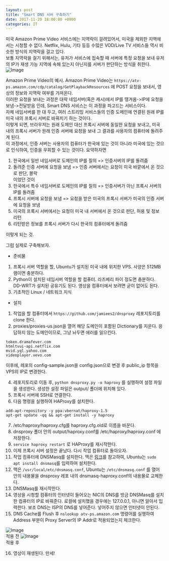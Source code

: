 ```yaml
---
layout: post
title: "Smart DNS 서버 구축하기"
date: 2017-11-20 18:00:00 +0900
categories: IT
---
```


미국 Amazon Prime Video 서비스에는 지역락이 걸려있어서, 미국을 제외한 지역에서는 시청할 수 없다. Netflix, Hulu, 기타 등등 수많은 VOD/Live TV 서비스들 역시 비슷한 방식의 지역락을 걸고 있다.   
보통 지역락을 걸기 위해서는, 유저가 서비스에 접속할 때 서버에 특정 요청을 보내 유저의 IP가 재생 가능 지역에 속해 있는지 아닌지를 서버가 판단하는 방식을 취한다.    
![Image](https://github.com/thy2134/thy2134.github.io/blob/master/static/images/DNS_3.png?raw=true)    
    
Amazon Prime Video의 예시. Amazon Prime Video는 `https://atv-ps.amazon.com/cdp/catalog/GetPlaybackResources` 에 POST 요청을 보내서, 영상의 정보와 지역락 여부를 가져온다.    
이러한 요청을 보내는 과정은 대략 네임서버(혹은 캐시)에서 IP를 땡겨옴->IP에 요청을 보냄->전달받음 인데, Smart DNS 서비스는 이 과정을 파고드는 서비스이다.    
자체 네임서버를 한 대 두고, 여러 스트리밍 서비스들의 인증 도메인에 연결된 원래 IP를 미국 내의 프록시 서버로 바꿔치기 하는 것이다.    
이렇게 되면, 브라우저는 원래 도메인 대신 프록시 서버에 동일한 요청을 보내고, 미국 내의 프록시 서버가 원래 인증 서버에 요청을 보내 그 결과를 사용자의 컴퓨터에 돌려주게 된다.    
이 과정에서, 인증 서버는 사용자의 컴퓨터가 한국에 있는 것이 아니라 미국에 있는 것으로 인식하여, 인증을 우회할 수 있는 것이다.
요약하자면   
1. 한국에서 일반 네임서버로 도메인의 IP를 질의 => 인증서버의 IP를 돌려줌    
2. 돌려준 인증 서버에 요청을 보냄 => 인증 서버에서는 요청이 미국 바깥에서 온 것으로 판단, 블락     
이었던 것이    
1. 한국에서 특수 네임서버로 도메인의 IP를 질의 => 인증서버가 아닌 프록시 서버의 IP를 돌려줌    
2. 프록시 서버에 요청을 보냄 => 요청을 받은 미국의 프록시 서버가 미국의 인증 서버에 요청을 보냄    
3. 미국의 프록시 서버에서는 요청이 미국 내 서버에서 온 것으로 판단, 허용 및 정보 리턴    
4. 리턴받은 정보를 프록시 서버가 다시 한국의 컴퓨터에게 돌려줌    

이렇게 되는 것.    

그럼 실제로 구축해보자.    

- 준비물    
1. 프록시 서버 역할을 할, Ubuntu가 설치된 미국 내에 위치한 VPS. 사양은 512MB 램이면 충분하다.
2. Python이 설치된 네임서버 역할을 할 컴퓨터. 라즈베리 파이 정도면 충분하다. DD-WRT가 설치된 공유기도 된다. 영상을 컴퓨터에서 보려면 굳이 없어도 된다. 
3. 기초적인 Linux / 네트워크 지식 

- 설치
1. 작업을 할 컴퓨터에서 `https://github.com/jamiees2/dnsproxy` 레포지토리를 clone 한다.
2. proxies/proxies-us.json을 열어 해당 도메인이 포함된 Dictionary를 지운다. 응답하지 않는 도메인이므로, 그냥 놔두면 에러를 일으킨다.
```
token.dramafever.com
htmltvui-api.netflix.com
mvid.yql.yahoo.com
videoplayer.vevo.com
```
이후에, 레포의 config-sample.json을 config.json으로 변경 후 public_ip 항목을 VPS의 IP로 변경한다. 

4. 레포지토리로 이동 후, `python dnsproxy.py -o haproxy` 를 실행하여 설정 파일을 생성한다. 생성한 설정 파일은 output/ 폴더에 위치해 있다. 
5. 프록시 서버에 SSH로 연결한다.
6. 다음 명령을 실행하여 HAProxy를 설치한다.
```apt-get update -qq && apt-get install -y software-properties-common
add-apt-repository -y ppa:vbernat/haproxy-1.5
apt-get update -qq && apt-get install -y haproxy
```
7. /etc/haproxy/haproxy.cfg를 haproxy.cfg.old로 이름을 바꾼다.
8. dnsproxy 폴더 안의 output/haproxy.conf를 /etc/haproxy/haproxy.conf 에 저장한다. 
9. `service haproxy restart` 로 HAProxy를 재시작한다. 
10. 이제 프록시 서버 설정은 끝났다. 다시 작업 컴퓨터로 돌아오자.
11. 작업 컴퓨터에 DNSMasq를 설치한다. 맥은 [링크](https://gist.github.com/ogrrd/5831371)를 참고하여, Ubuntu는 `sudo apt install dnsmasq`를 입력하여 설치한다.
12. 맥은 `/usr/local/etc/dnsmasq.conf`, Ubuntu는 `/etc/dnsmasq.conf` 를 열어 안의 내용물을 dnsproxy 레포 내의 dnsmasq-haproxy.conf의 내용물로 교체한다.
13. DNSMasq를 재시작한다. 
14. 영상을 시청할 컴퓨터의 인터넷이 들어오는 NIC의 DNS를 방금 DNSMasq를 설치한 컴퓨터의 IP로 바꿔준다. 로컬에 설치했을 경우에는 127.0.0.1, 아니면 알아서 입력한다. 보조 DNS는 ISP의 DNS를 넣어준다. 넣어주지 않으면 인터넷이 안된다.
15. DNS Cache를 Flush 후 `nslookup atv-ps.amazon.com` 명령어를 실행하여 Address 부분이 Proxy Server의 IP Addr로 적용되었는지 체크한다.

![Image](https://github.com/thy2134/thy2134.github.io/blob/master/static/images/DNS_1.png?raw=true)    
적용 전 
![Image](https://github.com/thy2134/thy2134.github.io/blob/master/static/images/DNS_2.png?raw=true)       
적용 후    

16. 영상이 재생된다. 만세! 

